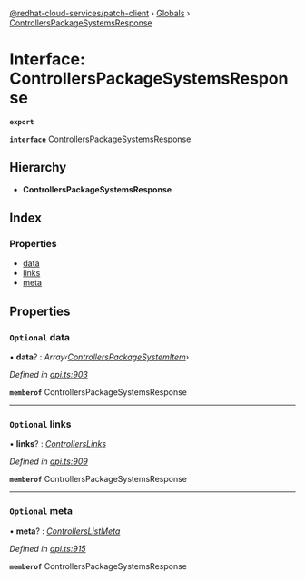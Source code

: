 [@redhat-cloud-services/patch-client](../README.md) › [Globals](../globals.md) › [ControllersPackageSystemsResponse](controllerspackagesystemsresponse.md)

# Interface: ControllersPackageSystemsResponse

**`export`** 

**`interface`** ControllersPackageSystemsResponse

## Hierarchy

* **ControllersPackageSystemsResponse**

## Index

### Properties

* [data](controllerspackagesystemsresponse.md#optional-data)
* [links](controllerspackagesystemsresponse.md#optional-links)
* [meta](controllerspackagesystemsresponse.md#optional-meta)

## Properties

### `Optional` data

• **data**? : *Array‹[ControllersPackageSystemItem](controllerspackagesystemitem.md)›*

*Defined in [api.ts:903](https://github.com/RedHatInsights/javascript-clients/blob/63c8a77/packages/patch/api.ts#L903)*

**`memberof`** ControllersPackageSystemsResponse

___

### `Optional` links

• **links**? : *[ControllersLinks](controllerslinks.md)*

*Defined in [api.ts:909](https://github.com/RedHatInsights/javascript-clients/blob/63c8a77/packages/patch/api.ts#L909)*

**`memberof`** ControllersPackageSystemsResponse

___

### `Optional` meta

• **meta**? : *[ControllersListMeta](controllerslistmeta.md)*

*Defined in [api.ts:915](https://github.com/RedHatInsights/javascript-clients/blob/63c8a77/packages/patch/api.ts#L915)*

**`memberof`** ControllersPackageSystemsResponse
